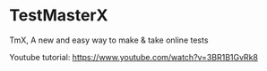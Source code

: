 # TestMasterX
TmX, A new and easy way to make &amp; take online tests

Youtube tutorial: https://www.youtube.com/watch?v=3BR1B1GvRk8

